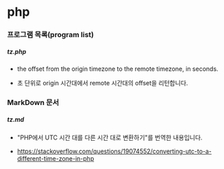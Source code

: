 # php

### 프로그램 목록(program list)

##### tz.php

* the offset from the origin timezone to the remote timezone, in seconds.

* 초 단위로 origin 시간대에서 remote 시간대의 offset을 리턴합니다.

### MarkDown 문서

##### tz.md

* "PHP에서 UTC 시간 대를 다른 시간 대로 변환하기"를 번역한 내용입니다.

* https://stackoverflow.com/questions/19074552/converting-utc-to-a-different-time-zone-in-php
